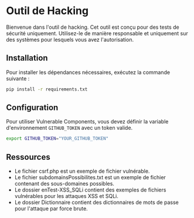 # Outil de Hacking

Bienvenue dans l'outil de hacking. Cet outil est conçu pour des tests de sécurité uniquement. Utilisez-le de manière responsable et uniquement sur des systèmes pour lesquels vous avez l'autorisation.

## Installation

Pour installer les dépendances nécessaires, exécutez la commande suivante :

```bash
pip install -r requirements.txt
```

## Configuration

Pour utiliser Vulnerable Components, vous devez définir la variable d'environnement `GITHUB_TOKEN` avec un token valide.

```bash
export GITHUB_TOKEN="YOUR_GITHUB_TOKEN"
```

## Ressources

- Le fichier csrf.php est un exemple de fichier vulnérable.
- Le fichier subdomainsPossibilites.txt est un exemple de fichier contenant des sous-domaines possibles.
- Le dossier enTest-XSS_SQLi contient des exemples de fichiers vulnérables pour les attaques XSS et SQLi.
- Le dossier Dictionnaire contient des dictionnaires de mots de passe pour l'attaque par force brute.
